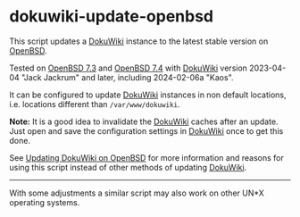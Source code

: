 # dokuwiki-update-openbsd

This script updates a [DokuWiki](https://dokuwiki.org) instance to the latest stable version on [OpenBSD](https://openbsd.org).

Tested on [OpenBSD 7.3](https://openbsd.org/73.html) and [OpenBSD 7.4](https://openbsd.org/74.html) with [DokuWiki](https://dokuwiki.org) version 2023-04-04 "Jack Jackrum" and later, including 2024-02-06a "Kaos".

It can be configured to update [DokuWiki](https://dokuwiki.org) instances in non default locations, i.e. locations different than `/var/www/dokuwiki`.

**Note:** It is a good idea to invalidate the [DokuWiki](https://dokuwiki.org) caches after an update. Just open and save the configuration settings in [DokuWiki](https://dokuwiki.org) once to get this done.

See [Updating DokuWiki on OpenBSD](https://www.fiwswe.de/doku.php?id=blog:updating_dokuwiki_on_openbsd) for more information and reasons for using this script instead of other methods of updating [DokuWiki](https://dokuwiki.org).

---
With some adjustments a similar script may also work on other UN*X operating systems.
